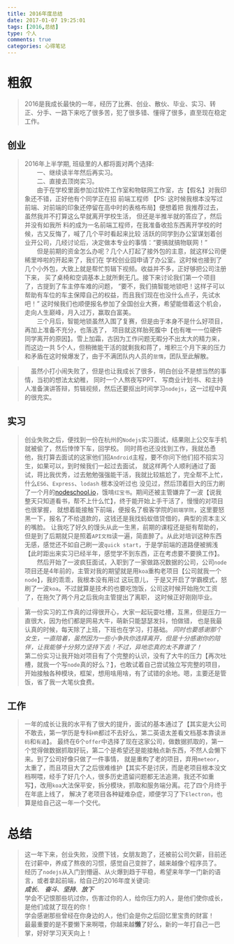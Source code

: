 ```yaml
---
title: 2016年度总结
date: 2017-01-07 19:25:01
tags: [2016,总结]
type: 个人
comments: true
categories: 心得笔记
---
```


# 粗叙
> 2016是我成长最快的一年，经历了比赛、创业、散伙、毕业、实习、转正、分手、一路下来吃了很多苦，犯了很多错、懂得了很多，直至现在稳定工作。

## 创业
> 2016年上半学期, 班级里的人都将面对两个选择:  
 　　一、继续读半年然后再实习。  
 　　二、直接去顶岗实习。  
 　　由于在学校里面参加过软件工作室和物联网工作室，古【假名】对我印象还不错，正好他有个同学正在招
 前端工程师 【PS: 这时候我根本没写过前端、对前端的印象还停留在高中时的表格布局】便想着把
 我推荐过去，虽然我并不打算这么早就离开学校生活， 但还是半推半就的答应了，然后并没有如我所
 料的成为一名前端工程师，在我准备收拾东西离开学校的时候，古又反悔了，喊了几个平时看起来比较
 活跃的同学到办公室谋划着创业开公司，几经讨论后，决定做本专业的事情：“要搞就搞物联网！”  
 　　但是前期的资金怎么办呢？几个人打起了接外包的主意，就这样公司便稀里哗啦的开起来了，我们在
 学校创业园申请了办公室。这时候也接到了几个小外包，大致上就是帮忙剪辑下视频。收益并不多，正好够把公司注册下来，
 买了桌椅和空调基本上就所剩无几。接下来讨论我们第一个项目了，古提到了车主停车难的问题，
 “要不，我们搞智能地锁吧！这样子可以帮助有车位的车主保障自己的权益，而且我们现在也没什么点子，先试水吧！”
 这时候我们也顺便报名参加了全国创业大赛，希望能借着这个机会，走向人生巅峰，月入过万，赢取白富美。  
 　　三个月后，智能地锁虽然入围了复赛，但是由于本身不是什么好项目，再加上准备不充分，也落选了，
 项目就这样胎死腹中【也有唯一一位硬件同学离开的原因】。雪上加霜，古因为工作问题无暇分不出太大的精力来，而这边一共
 5个人，但稍微能干活的就剩我和蒋了，堆积三个月下来的压力和矛盾在这时候爆发了，由于不满团队内人员的`怠惰`，团队至此解散。
 
 >　虽然小打小闹失败了，但是也让我成长了很多，明白创业不是想当然的事情，当初的想法太幼稚， 同时一个人熬夜写PPT、
 写商业计划书、和主持人准备演讲答辩，剪辑视频，然后还要抠出时间学习`nodejs`，这一过程中真的很充实。

## 实习
 >创业失败之后，便找到一份在杭州的`Nodejs`实习面试，结果刚上公交车手机就被偷了，然后悻悻下车，回学校。
同时蒋也还没找到工作，我就怂恿他，我打算去面试的这家他们招`Android`主程，要不你问下他们招不招实习生，如果可以，到时候我们一起过去面试，
就这样两个人顺利通过了面试，蒋比我优秀，过去勉勉强强能干活，我就比较尴尬了，完全帮不上忙，什么`ES6`、`Express`、`lodash` 根本没听过也
没见过，然后顶着巨大的压力刷了一个月的[nodeschool.io](http://nodeschool.io)，饿啃`红宝书`。期间还被主管嫌弃了一波【说我整天只知道看书，帮不上什么忙】，终于能开始上手干活了，慢慢的对项目也很掌握，
就想着能接触下前端，便报名了极客学院的`前端学院`，这里要怒黑一下，报名了不给退款的，这钱还是我找蚂蚁借贷借的，典型的资本主义的嘴脸。
让我吃了好久的馒头从此一生黑，前期的课程还是挺有帮助的，但是到了后期就只是照着`API文档`读一遍，简直醉了。从此对培训这种东西无感，感觉还不如自己刷一波`quick start`，于是学前端的道路便被搁浅
【此时距出来实习已经半年，感觉学不到东西，正在考虑要不要换工作】。  
　　然后开始了一波疯狂面试，入职到了一家做路况数据的公司，公司`node`项目还是4年前的，主管对我的期望就是用`koa`重构老项目【公司就我一个`node`】，我的乖乖，我根本没有用过
这玩意儿， 于是又开启了学霸模式，怒刷了一波`koa`。不过就算是技术的也要吃饱饭，公司这时候开始拖欠工资了，在拖欠了两个月之后我向主管提出了离职，
这时候正好刚刚毕业。

> 第一份实习的工作真的过得很开心，大家一起玩耍吐槽，互黑，但是压力一直很大，因为他们都是网易大牛，萌新只能瑟瑟发抖，怕做错，
也是我最认真的时候，每天除了上班，下班也在学习，打基础。
*同时也要感谢那个女生，一直陪着，虽然因为一些小争执你选择离开，但是十分感谢你的陪伴，让我能够十分努力坚持下去！不过，异地恋真的太不靠谱了！*   
第二份实习让我开始对项目有了个完整的认识，没有了大牛的压力【再次吐槽，就我一个写`node`真的好么？】，也敢试着自己尝试独立写完整的项目，开始接触各种模块，框架，想用啥用啥，有了试错的余地。嗯，主要还是管饭，省了我一大笔伙食费。
## 工作
> 一年的成长让我的水平有了很大的提升，面试的基本通过了【其实是大公司不敢去，第一学历是专科`HR`都过不去好么，第二英语太差看文档基本靠读`源码`和`有道`】。
最终在6个`offer`中选择了现在这家公司，做数据抓取的，第一个觉得做数据抓取好玩，第二个是希望还是能接触点新东西，不然人会懒下来。到了公司好像只做了一件事情，
就是重构了老的项目，弃用`meteor`，太重了，而且项目大了之后很难维护【其实不是讨厌，而是老项目根本没文档啊喂，经手了好几个人，很多历史遗留问题都无法追溯，我还不如重写】，改用`koa`大法保平安，拆分模块，抓取和服务端分离。花了四个月终于在年底上线了，
解决了老项目各种疑难杂症，顺便学习了下`Electron`，也算是给自己这一年一个交代。


# 总结
> 这一年下来，创业失败，没攒下钱，女朋友跑了，还被前公司欠薪，目前还在讨薪中，养成了熬夜的习惯，感觉自己变胖了，越来越像个程序员了。
> 经历了`nodejs`从入门到懵逼、从火爆到趋于平稳，希望来年学一门新的语言，或者拿起前端，给自己的2016年度关键词:   
***成长***、 ***奋斗***、***坚持***、***放下***  
学会不记恨那些坑过你，伤害过你的人，给你压力的人，是他们使你成长，是他们成就了现在的你！  
学会感谢那些曾经在你身边的人，他们会是你之后回忆里宝贵的财富！  
最最重要的是不要懒下来啊喂，你越来越**懒**了好么，新的一年打自己一巴掌，好好学习天天向上！